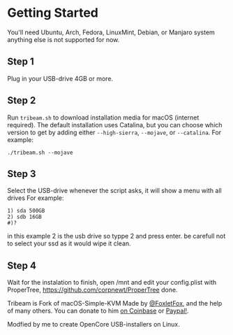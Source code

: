 
# Getting Started
You'll need Ubuntu, Arch, Fedora, LinuxMint, Debian, or Manjaro system anything else is not supported for now.

## Step 1
Plug in your USB-drive 4GB or more. 

## Step 2
Run `tribeam.sh` to download installation media for macOS (internet required). The default installation uses Catalina, but you can choose which version to get by adding either `--high-sierra`, `--mojave`, or `--catalina`. For example:

`./tribeam.sh --mojave`

## Step 3
Select the USB-drive whenever the script asks, it will show a menu with all drives For example:
```
1) sda 500GB
2) sdb 16GB
#)?
```

in this example 2 is the usb drive so typpe 2 and press enter.
be carefull not to select your ssd as it would wipe it clean.

## Step 4
Wait for the instalation to finish, open /mnt and edit your config.plist with ProperTree,
https://github.com/corpnewt/ProperTree
done.

Tribeam is Fork of macOS-Simple-KVM
Made by [@FoxletFox](https://twitter.com/foxletfox), and the help of many others. You can donate to him [on Coinbase](https://commerce.coinbase.com/checkout/96dc5777-0abf-437d-a9b5-a78ae2c4c227) or [Paypal!](https://www.paypal.com/cgi-bin/webscr?cmd=_donations&business=QFXXKKAB2B9MA&item_name=macOS-Simple-KVM).

 Modfied by me to create OpenCore USB-installers on Linux.



